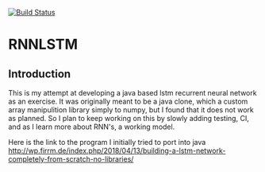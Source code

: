 [![Build Status](https://travis-ci.org/Jmannn/RNNLSTM.svg?branch=master)](https://travis-ci.org/Jmannn/RNNLSTM)
# RNNLSTM
## Introduction
This is my attempt at developing a java based lstm recurrent neural network as an exercise. It was originally meant to be
a java clone, which a custom array manipulition library simply to numpy, but I found that it does not work as planned. So I plan to keep working on this by slowly adding testing, CI, and as I learn more about RNN's, a working model.

Here is the link to the program I initially tried to port into java http://wp.firrm.de/index.php/2018/04/13/building-a-lstm-network-completely-from-scratch-no-libraries/
